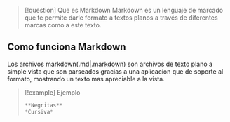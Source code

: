 >[!question] Que es Markdown
Markdown es un lenguaje de marcado que te permite darle formato a textos planos a través de diferentes marcas como a este texto.

## Como funciona Markdown

Los archivos markdown(.md|.markdown) son archivos de texto plano a simple vista que son parseados gracias a una aplicacion que de soporte al formato, mostrando un texto mas apreciable a la vista.

>[!example] Ejemplo
>```Markdown
>**Negritas**
>*Cursiva*
>```

